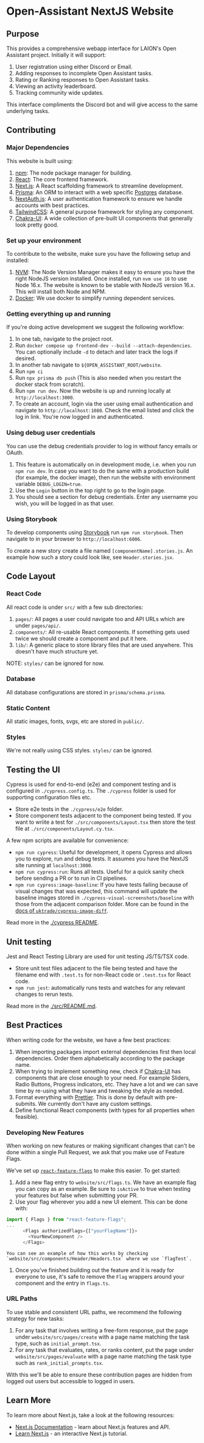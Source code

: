 # Open-Assistant NextJS Website

## Purpose

This provides a comprehensive webapp interface for LAION's Open Assistant project. Initially it will support:

1.  User registration using either Discord or Email.
1.  Adding responses to incomplete Open Assistant tasks.
1.  Rating or Ranking responses to Open Assistant tasks.
1.  Viewing an activity leaderboard.
1.  Tracking community wide updates.

This interface compliments the Discord bot and will give access to the same underlying tasks.

## Contributing

### Major Dependencies

This website is built using:

1.  [npm](https://www.npmjs.com/): The node package manager for building.
1.  [React](https://reactjs.org/): The core frontend framework.
1.  [Next.js](https://nextjs.org/): A React scaffolding framework to streamline development.
1.  [Prisma](https://www.prisma.io/): An ORM to interact with a web specific [Postgres](https://www.postgresql.org/)
    database.
1.  [NextAuth.js](https://next-auth.js.org/): A user authentication framework to ensure we handle accounts with best
    practices.
1.  [TailwindCSS](https://tailwindcss.com/): A general purpose framework for styling any component.
1.  [Chakra-UI](https://chakra-ui.com/): A wide collection of pre-built UI components that generally look pretty good.

### Set up your environment

To contribute to the website, make sure you have the following setup and installed:

1.  [NVM](https://github.com/nvm-sh/nvm): The Node Version Manager makes it easy to ensure you have the right NodeJS
    version installed. Once installed, run `nvm use 16` to use Node 16.x. The website is known to be stable with NodeJS
    version 16.x. This will install both Node and NPM.
1.  [Docker](https://www.docker.com/): We use docker to simplify running dependent services.

### Getting everything up and running

If you're doing active development we suggest the following workflow:

1.  In one tab, navigate to the project root.
1.  Run `docker compose up frontend-dev --build --attach-dependencies`. You can optionally include `-d` to detach and
    later track the logs if desired.
1.  In another tab navigate to `${OPEN_ASSISTANT_ROOT/website`.
1.  Run `npm ci`
1.  Run `npx prisma db push` (This is also needed when you restart the docker stack from scratch).
1.  Run `npm run dev`. Now the website is up and running locally at `http://localhost:3000`.
1.  To create an account, login via the user using email authentication and navigate to `http://localhost:1080`. Check
    the email listed and click the log in link. You're now logged in and authenticated.

### Using debug user credentials

You can use the debug credentials provider to log in without fancy emails or OAuth.

1. This feature is automatically on in development mode, i.e. when you run `npm run dev`. In case you want to do the
   same with a production build (for example, the docker image), then run the website with environment variable
   `DEBUG_LOGIN=true`.
1. Use the `Login` button in the top right to go to the login page.
1. You should see a section for debug credentials. Enter any username you wish, you will be logged in as that user.

### Using Storybook

To develop components using [Storybook](https://storybook.js.org/) run `npm run storybook`. Then navigate to in your
browser to `http://localhost:6006`.

To create a new story create a file named `[componentName].stories.js`. An example how such a story could look like, see
`Header.stories.jsx`.

## Code Layout

### React Code

All react code is under `src/` with a few sub directories:

1.  `pages/`: All pages a user could navigate too and API URLs which are under `pages/api/`.
1.  `components/`: All re-usable React components. If something gets used twice we should create a component and put it
    here.
1.  `lib/`: A generic place to store library files that are used anywhere. This doesn't have much structure yet.

NOTE: `styles/` can be ignored for now.

### Database

All database configurations are stored in `prisma/schema.prisma`.

### Static Content

All static images, fonts, svgs, etc are stored in `public/`.

### Styles

We're not really using CSS styles. `styles/` can be ignored.

## Testing the UI

Cypress is used for end-to-end (e2e) and component testing and is configured in `./cypress.config.ts`. The `./cypress`
folder is used for supporting configuration files etc.

- Store e2e tests in the `./cypress/e2e` folder.
- Store component tests adjacent to the component being tested. If you want to wriite a test for
  `./src/components/Layout.tsx` then store the test file at `./src/components/Layout.cy.tsx`.

A few npm scripts are available for convenience:

- `npm run cypress`: Useful for development, it opens Cypress and allows you to explore, run and debug tests. It assumes
  you have the NextJS site running at `localhost:3000`.
- `npm run cypress:run`: Runs all tests. Useful for a quick sanity check before sending a PR or to run in CI pipelines.
- `npm run cypress:image-baseline`: If you have tests failing because of visual changes that was expected, this command
  will update the baseline images stored in `./cypress-visual-screenshots/baseline` with those from the adjacent
  comparison folder. More can be found in the
  [docs of `uktrade/cypress-image-diff`](https://github.com/uktrade/cypress-image-diff/blob/main/docs/CLI.md#update-all-baseline-images-for-failing-tests).

Read more in the [./cypress README](cypress/).

## Unit testing

Jest and React Testing Library are used for unit testing JS/TS/TSX code.

- Store unit test files adjacent to the file being tested and have the filename end with `.test.ts` for non-React code
  or `.test.tsx` for React code.
- `npm run jest`: automatically runs tests and watches for any relevant changes to rerun tests.

Read more in the [./src/README.md](src/README.md).

## Best Practices

When writing code for the website, we have a few best practices:

1.  When importing packages import external dependencies first then local dependencies. Order them alphabetically
    according to the package name.
1.  When trying to implement something new, check if [Chakra-UI](https://chakra-ui.com/) has components that are close
    enough to your need. For example Sliders, Radio Buttons, Progress indicators, etc. They have a lot and we can save
    time by re-using what they have and tweaking the style as needed.
1.  Format everything with [Prettier](https://prettier.io/). This is done by default with pre-submits. We currently
    don't have any custom settings.
1.  Define functional React components (with types for all properties when feasible).

### Developing New Features

When working on new features or making significant changes that can't be done within a single Pull Request, we ask that
you make use of Feature Flags.

We've set up [`react-feature-flags`](https://www.npmjs.com/package/react-feature-flags) to make this easier. To get
started:

1.  Add a new flag entry to `website/src/flags.ts`. We have an example flag you can copy as an example. Be sure to
    `isActive` to true when testing your features but false when submitting your PR.
1.  Use your flag wherever you add a new UI element. This can be done with:

```js
import { Flags } from "react-feature-flags";
...
      <Flags authorizedFlags={["yourFlagName"]}>
        <YourNewComponent />
      </Flags>
```

    You can see an example of how this works by checking `website/src/components/Header/Headers.tsx` where we use `flagTest`.

1.  Once you've finished building out the feature and it is ready for everyone to use, it's safe to remove the `Flag`
    wrappers around your component and the entry in `flags.ts`.

### URL Paths

To use stable and consistent URL paths, we recommend the following strategy for new tasks:

1.  For any task that involves writing a free-form response, put the page under `website/src/pages/create` with a page
    name matching the task type, such as `initial_prompt.tsx`.
1.  For any task that evaluates, rates, or ranks content, put the page under `website/src/pages/evaluate` with a page
    name matching the task type such as `rank_initial_prompts.tsx`.

With this we'll be able to ensure these contribution pages are hidden from logged out users but accessible to logged in
users.

## Learn More

To learn more about Next.js, take a look at the following resources:

- [Next.js Documentation](https://nextjs.org/docs) - learn about Next.js features and API.
- [Learn Next.js](https://nextjs.org/learn) - an interactive Next.js tutorial.
